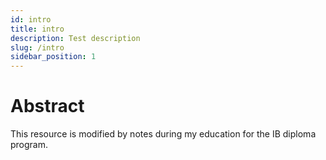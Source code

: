 ```yaml
---
id: intro 
title: intro
description: Test description
slug: /intro
sidebar_position: 1
---
```


# Abstract
This resource is modified by notes during my education for the IB diploma program.